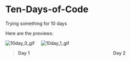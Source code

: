 # Ten-Days-of-Code
Trying something for 10 days

Here are the previews:


![10day_0_gif](https://user-images.githubusercontent.com/69545204/209576451-85d9485f-4e1f-4201-a616-6ba060367671.gif) $~~~$ ![10day_1_gif](https://user-images.githubusercontent.com/69545204/209677529-909d7294-bcd5-406a-b3d1-fee2ce8e0553.gif)

> **Day 1** $~~~~~~~~~~~~~~~~~~~~~~~~~~~~~~~~~~~~~~~~~~~~~~~~~~~~~~~~~~~~~~~~$ **Day 2** <br>


